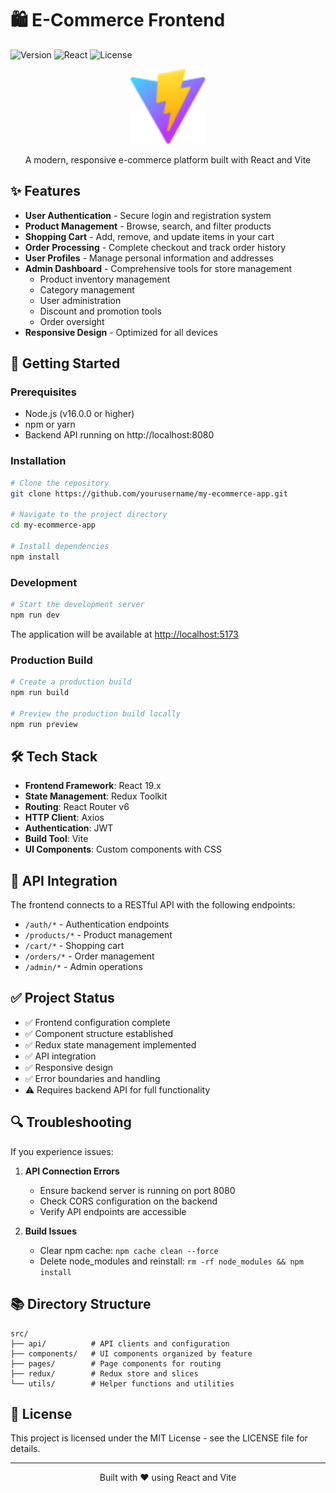 # 🛍️ E-Commerce Frontend

![Version](https://img.shields.io/badge/version-1.0.0-blue.svg)
![React](https://img.shields.io/badge/React-19.x-61dafb.svg)
![License](https://img.shields.io/badge/license-MIT-green.svg)

<div align="center">
  <img src="./public/vite.svg" alt="E-Commerce App Logo" width="120" />
  <p>A modern, responsive e-commerce platform built with React and Vite</p>
</div>

## ✨ Features

- **User Authentication** - Secure login and registration system
- **Product Management** - Browse, search, and filter products
- **Shopping Cart** - Add, remove, and update items in your cart
- **Order Processing** - Complete checkout and track order history
- **User Profiles** - Manage personal information and addresses
- **Admin Dashboard** - Comprehensive tools for store management
  - Product inventory management
  - Category management
  - User administration
  - Discount and promotion tools
  - Order oversight
- **Responsive Design** - Optimized for all devices

## 🚀 Getting Started

### Prerequisites

- Node.js (v16.0.0 or higher)
- npm or yarn
- Backend API running on http://localhost:8080

### Installation

```bash
# Clone the repository
git clone https://github.com/yourusername/my-ecommerce-app.git

# Navigate to the project directory
cd my-ecommerce-app

# Install dependencies
npm install
```

### Development

```bash
# Start the development server
npm run dev
```

The application will be available at [http://localhost:5173](http://localhost:5173)

### Production Build

```bash
# Create a production build
npm run build

# Preview the production build locally
npm run preview
```

## 🛠️ Tech Stack

- **Frontend Framework**: React 19.x
- **State Management**: Redux Toolkit
- **Routing**: React Router v6
- **HTTP Client**: Axios
- **Authentication**: JWT
- **Build Tool**: Vite
- **UI Components**: Custom components with CSS

## 📡 API Integration

The frontend connects to a RESTful API with the following endpoints:

- `/auth/*` - Authentication endpoints
- `/products/*` - Product management
- `/cart/*` - Shopping cart
- `/orders/*` - Order management
- `/admin/*` - Admin operations

## ✅ Project Status

- ✅ Frontend configuration complete
- ✅ Component structure established
- ✅ Redux state management implemented
- ✅ API integration
- ✅ Responsive design
- ✅ Error boundaries and handling
- ⚠️ Requires backend API for full functionality

## 🔍 Troubleshooting

If you experience issues:

1. **API Connection Errors**
   - Ensure backend server is running on port 8080
   - Check CORS configuration on the backend
   - Verify API endpoints are accessible

2. **Build Issues**
   - Clear npm cache: `npm cache clean --force`
   - Delete node_modules and reinstall: `rm -rf node_modules && npm install`

## 📚 Directory Structure

```
src/
├── api/          # API clients and configuration
├── components/   # UI components organized by feature
├── pages/        # Page components for routing
├── redux/        # Redux store and slices
└── utils/        # Helper functions and utilities
```

## 📝 License

This project is licensed under the MIT License - see the LICENSE file for details.

---

<div align="center">
  <p>Built with ❤️ using React and Vite</p>
</div>
